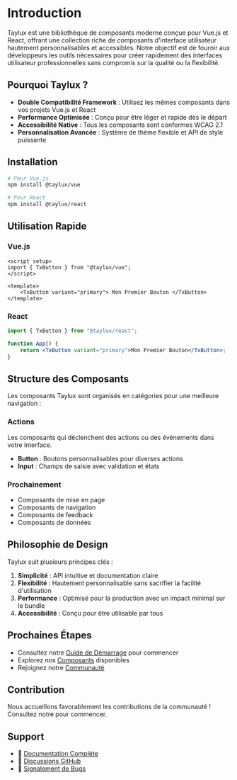 # Introduction

Taylux est une bibliothèque de composants moderne conçue pour Vue.js et React, offrant une collection riche de composants d'interface utilisateur hautement personnalisables et accessibles. Notre objectif est de fournir aux développeurs les outils nécessaires pour créer rapidement des interfaces utilisateur professionnelles sans compromis sur la qualité ou la flexibilité.

## Pourquoi Taylux ?

-   **Double Compatibilité Framework** : Utilisez les mêmes composants dans vos projets Vue.js et React
-   **Performance Optimisée** : Conçu pour être léger et rapide dès le départ
-   **Accessibilité Native** : Tous les composants sont conformes WCAG 2.1
-   **Personnalisation Avancée** : Système de thème flexible et API de style puissante

## Installation

```bash
# Pour Vue.js
npm install @taylux/vue

# Pour React
npm install @taylux/react
```

## Utilisation Rapide

### Vue.js

```vue
<script setup>
import { TxButton } from "@taylux/vue";
</script>

<template>
    <TxButton variant="primary"> Mon Premier Bouton </TxButton>
</template>
```

### React

```jsx
import { TxButton } from "@taylux/react";

function App() {
    return <TxButton variant="primary">Mon Premier Bouton</TxButton>;
}
```

## Structure des Composants

Les composants Taylux sont organisés en catégories pour une meilleure navigation :

### Actions

Les composants qui déclenchent des actions ou des événements dans votre interface.

-   **Button** : Boutons personnalisables pour diverses actions
-   **Input** : Champs de saisie avec validation et états

### Prochainement

-   Composants de mise en page
-   Composants de navigation
-   Composants de feedback
-   Composants de données

## Philosophie de Design

Taylux suit plusieurs principes clés :

1. **Simplicité** : API intuitive et documentation claire
2. **Flexibilité** : Hautement personnalisable sans sacrifier la facilité d'utilisation
3. **Performance** : Optimisé pour la production avec un impact minimal sur le bundle
4. **Accessibilité** : Conçu pour être utilisable par tous

## Prochaines Étapes

-   Consultez notre [Guide de Démarrage](/guide/getting-started) pour commencer
-   Explorez nos [Composants](/components/introduction) disponibles
-   Rejoignez notre [Communauté](https://github.com/votre-repo/taylux/discussions)

## Contribution

Nous accueillons favorablement les contributions de la communauté ! Consultez notre pour commencer.

## Support

-   📖 [Documentation Complète](/guide/getting-started)
-   💬 [Discussions GitHub](https://github.com/votre-repo/taylux/discussions)
-   🐛 [Signalement de Bugs](https://github.com/votre-repo/taylux/issues)
